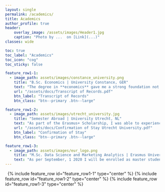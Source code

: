 ```yaml
---
layout: single
permalink: /academics/
title: Academics
author_profile: true
header:
    overlay_image: /assets/images/Header1.jpg
    caption: "Photo by ...  on [Link](...)"
classes: wide

toc: true
toc_label: "Academics"
toc_icon: "cog"
toc_sticky: false

feature_row1-1:
  - image_path: assets/images/constance_university.png
    title: "B.Sc. Economics | University Constance, GER"
    text: "The degree in **economics** gave me a strong foundation not only in economic models and principles but also in **business studies** like Marketing, Finance, Accounting and Organization. By its **quantitative specialization** I gained knowledge in statistics and econometrics as well as the ability of **strong analytical thinking**."
    url: "/assets/docs/Transcript of Records.pdf"
    btn_label: "Transcript of Records"
    btn_class: "btn--primary .btn--large"

feature_row1-2:
  - image_path: assets/images/utrecht_university.jpg
    title: "Semester Abroad | University Utrecht, NL"
    text: "As part of the Erasmus+ Scholarship, I was able to experience the application-oriented teaching of the Netherlands. Subjects like Econometrics, Operations and Supply Chain Management as well as Financial Markets and Institutions further broaden my academic background. Finally, Econometrics with its applications in STATA has caused my interest in data science."
    url: "/assets/docs/Confirmation of Stay Utrecht University.pdf"
    btn_label: "Confirmation of Stay"
    btn_class: "btn--primary .btn--large"

feature_row1-3:
  - image_path: assets/images/eur_logo.png
    title: "M.Sc. Data Science and Marketing Analytics | Erasmus University Rotterdam, NL"
    text: "As per September, 1 2020 I will be enrolled as master student at the Erasmus University in Rotterdam to deepen my practical and theoretical knowledge in data science. "
---
```


&nbsp;
{% include feature_row id="feature_row1-1" type="center" %}
{% include feature_row id="feature_row1-2" type="center" %}
{% include feature_row id="feature_row1-3" type="center" %}
